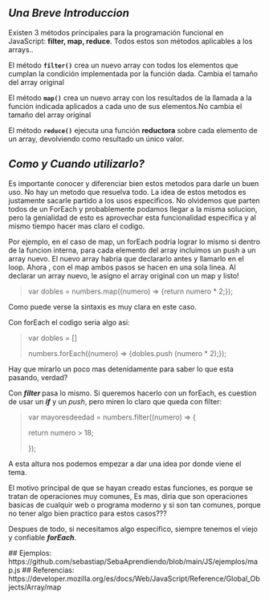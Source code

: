 <h2 style="font-style:italic">Una Breve Introduccion</h2>

<p>Existen 3 m&eacute;todos principales para la programaci&oacute;n funcional en JavaScript:&nbsp;<strong>filter, map, reduce</strong>. Todos estos son m&eacute;todos aplicables a los arrays..</p>

<p>El m&eacute;todo&nbsp;<code><strong>filter()</strong></code>&nbsp;crea un nuevo array con todos los elementos que cumplan la condici&oacute;n implementada por la funci&oacute;n dada. Cambia el tamaño del array original</p>

<p>El m&eacute;todo&nbsp;<code><strong>map()</strong></code>&nbsp;crea un nuevo array con los resultados de la llamada a la funci&oacute;n indicada aplicados a cada uno de sus elementos.No cambia el tamaño del array original</p>

<p>El m&eacute;todo&nbsp;<code><strong>reduce()</strong></code>&nbsp;ejecuta una funci&oacute;n&nbsp;<strong>reductora</strong>&nbsp;sobre cada elemento de un array, devolviendo como resultado un &uacute;nico valor.</p>

<h2 style="font-style:italic">Como y Cuando utilizarlo?</h2>

<p>Es importante conocer y diferenciar bien estos metodos para darle un buen uso. No hay un metodo que resuelva todo.&nbsp;La idea de estos metodos es justamente sacarle partido a los usos especificos. No olvidemos que parten todos de un ForEach&nbsp;y probablemente podamos llegar a la misma solucion, pero la genialidad de esto es aprovechar esta funcionalidad especifica y al mismo tiempo hacer mas claro el codigo.</p>

<p>Por ejemplo, en el caso de map, un forEach podria lograr lo mismo si dentro de la funcion interna, para cada elemento del array incluimos un push a un array nuevo. El nuevo array habria que declararlo antes y llamarlo en el loop. Ahora , con el map ambos pasos se hacen en una sola linea. Al declarar un array nuevo, le asigno el array original con un map y listo!</p>

<blockquote>
<p>var dobles = numbers.map((numero) =&gt; {return numero * 2;});</p>
</blockquote>

<p>Como puede verse la sintaxis es muy clara en este caso.</p>

<p>Con forEach el codigo seria algo asi:</p>

<blockquote>
<p>var dobles = []</p>

<p>numbers.forEach((numero) =&gt; {dobles.push (numero * 2);});</p>
</blockquote>

<p>Hay que mirarlo un poco mas detenidamente para saber lo que esta pasando, verdad?</p>

<p>Con <em><strong>filter </strong></em>pasa lo mismo. Si queremos hacerlo con un forEach, es cuestion de usar un <em><strong>if</strong></em> y un <em>push</em>, pero miren lo claro que queda con filter:</p>

<blockquote>
<p>var mayoresdeedad = numbers.filter((numero) =&gt; {</p>

<p>return numero &gt; 18;</p>

<p>});</p>
</blockquote>

<p>A esta altura nos podemos empezar a dar una idea por donde viene el tema.</p>

<p>El motivo principal de que se hayan creado estas funciones, es porque se tratan de operaciones muy comunes, Es mas, diria que son operaciones basicas de cualquir web o programa moderno y si son tan comunes, porque no tener algo bien practico para estos casos???</p>

<p>Despues de todo, si necesitamos algo especifico, siempre tenemos el viejo y confiable <em><strong>forEach</strong></em>.</p>
## Ejemplos:
https://github.com/sebastiap/SebaAprendiendo/blob/main/JS/ejemplos/map.js
## Referencias:
https://developer.mozilla.org/es/docs/Web/JavaScript/Reference/Global_Objects/Array/map
